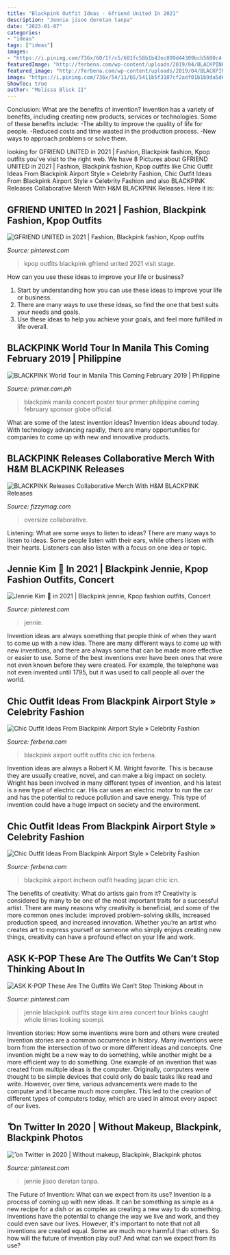 ```yaml
---
title: "Blackpink Outfit Ideas - Gfriend United In 2021"
description: "Jennie jisoo deretan tanpa"
date: "2023-01-07"
categories:
- "ideas"
tags: ["ideas"]
images:
- "https://i.pinimg.com/736x/60/1f/c5/601fc58b1b43ec899d44309bcb5600c4.jpg"
featuredImage: "http://ferbena.com/wp-content/uploads/2019/04/BLACKPINK-at-ICN-Airport.jpg"
featured_image: "http://ferbena.com/wp-content/uploads/2019/04/BLACKPINK-at-ICN-Airport.jpg"
image: "https://i.pinimg.com/736x/54/11/b5/5411b5f3107cf2adf01b1b9da5d614ef.jpg"
ShowToc: true
author: "Melissa Blick II"
---
```



Conclusion: What are the benefits of invention?
Invention has a variety of benefits, including creating new products, services or technologies. Some of these benefits include: 
-The ability to improve the quality of life for people. 
-Reduced costs and time wasted in the production process.
-New ways to approach problems or solve them.

	

		
looking for GFRIEND UNITED in 2021 | Fashion, Blackpink fashion, Kpop outfits you've visit to the right web. We have 8 Pictures about GFRIEND UNITED in 2021 | Fashion, Blackpink fashion, Kpop outfits like Chic Outfit Ideas From Blackpink Airport Style » Celebrity Fashion, Chic Outfit Ideas From Blackpink Airport Style » Celebrity Fashion and also BLACKPINK Releases Collaborative Merch With H&amp;M BLACKPINK Releases. Here it is:
		
    
## GFRIEND UNITED In 2021 | Fashion, Blackpink Fashion, Kpop Outfits

<img loading=lazy src="https://i.pinimg.com/736x/60/1f/c5/601fc58b1b43ec899d44309bcb5600c4.jpg" onerror="this.onerror=null;this.src='https://tse1.mm.bing.net/th?id=OIP.EIB28eWiX_Y2PaaSOulyyAHaHa&amp;pid=15.1';" alt="GFRIEND UNITED in 2021 | Fashion, Blackpink fashion, Kpop outfits">

_Source: pinterest.com_

>kpop outfits blackpink gfriend united 2021 visit stage. 

	

How can you use these ideas to improve your life or business?
1. Start by understanding how you can use these ideas to improve your life or business.
2. There are many ways to use these ideas, so find the one that best suits your needs and goals.
3. Use these ideas to help you achieve your goals, and feel more fulfilled in life overall.

    
## BLACKPINK World Tour In Manila This Coming February 2019 | Philippine

<img loading=lazy src="https://primer.com.ph/event/wp-content/uploads/sites/10/2018/12/Blackpink_3.jpg" onerror="this.onerror=null;this.src='https://tse2.mm.bing.net/th?id=OIP.f1dLkBZTGr5ZNfDEUGMbHgHaLG&amp;pid=15.1';" alt="BLACKPINK World Tour in Manila This Coming February 2019 | Philippine">

_Source: primer.com.ph_

>blackpink manila concert poster tour primer philippine coming february sponsor globe official. 

	

What are some of the latest invention ideas?
Invention ideas abound today. With technology advancing rapidly, there are many opportunities for companies to come up with new and innovative products.

    
## BLACKPINK Releases Collaborative Merch With H&amp;M BLACKPINK Releases

<img loading=lazy src="https://fizzymag.com/uploads/article_photo/file_name/51b936e6-6350-4e17-b774-67df9885f923/blackpink-merch-with-h_m-1.jpg" onerror="this.onerror=null;this.src='https://tse2.mm.bing.net/th?id=OIP.DEOhh1QGgYFacq0cJpHFgwHaLH&amp;pid=15.1';" alt="BLACKPINK Releases Collaborative Merch With H&amp;M BLACKPINK Releases">

_Source: fizzymag.com_

>oversize collaborative. 

	

Listening: What are some ways to listen to ideas?
There are many ways to listen to ideas. Some people listen with their ears, while others listen with their hearts. Listeners can also listen with a focus on one idea or topic.

    
## Jennie Kim 💖 In 2021 | Blackpink Jennie, Kpop Fashion Outfits, Concert

<img loading=lazy src="https://i.pinimg.com/736x/54/11/b5/5411b5f3107cf2adf01b1b9da5d614ef.jpg" onerror="this.onerror=null;this.src='https://tse2.mm.bing.net/th?id=OIP.pIt5LnzWl1oDpyN1iPAbSgHaOz&amp;pid=15.1';" alt="Jennie Kim 💖 in 2021 | Blackpink jennie, Kpop fashion outfits, Concert">

_Source: pinterest.com_

>jennie. 

	

Invention ideas are always something that people think of when they want to come up with a new idea. There are many different ways to come up with new inventions, and there are always some that can be made more effective or easier to use. Some of the best inventions ever have been ones that were not even known before they were created. For example, the telephone was not even invented until 1795, but it was used to call people all over the world.

    
## Chic Outfit Ideas From Blackpink Airport Style » Celebrity Fashion

<img loading=lazy src="http://ferbena.com/wp-content/uploads/2019/04/BLACKPINK-at-ICN-Airport.jpg" onerror="this.onerror=null;this.src='https://tse4.mm.bing.net/th?id=OIP.2EQ4ZCq-iB4cOVJwmUlxsQHaLH&amp;pid=15.1';" alt="Chic Outfit Ideas From Blackpink Airport Style » Celebrity Fashion">

_Source: ferbena.com_

>blackpink airport outfit outfits chic icn ferbena. 

	

Invention ideas are always a Robert K.M. Wright favorite. This is because they are usually creative, novel, and can make a big impact on society. Wright has been involved in many different types of invention, and his latest is a new type of electric car. His car uses an electric motor to run the car and has the potential to reduce pollution and save energy. This type of invention could have a huge impact on society and the environment.

    
## Chic Outfit Ideas From Blackpink Airport Style » Celebrity Fashion

<img loading=lazy src="http://ferbena.com/wp-content/uploads/2019/04/BLACKPINK-Airport-Photos-at-Incheon-Heading-to-Japan.jpg" onerror="this.onerror=null;this.src='https://tse2.mm.bing.net/th?id=OIP.d-UvHoI7uUDGbPr285byOgHaNJ&amp;pid=15.1';" alt="Chic Outfit Ideas From Blackpink Airport Style » Celebrity Fashion">

_Source: ferbena.com_

>blackpink airport incheon outfit heading japan chic icn. 

	

The benefits of creativity: What do artists gain from it?
Creativity is considered by many to be one of the most important traits for a successful artist. There are many reasons why creativity is beneficial, and some of the more common ones include: improved problem-solving skills, increased production speed, and increased innovation. Whether you’re an artist who creates art to express yourself or someone who simply enjoys creating new things, creativity can have a profound effect on your life and work.

    
## ASK K-POP These Are The Outfits We Can’t Stop Thinking About In

<img loading=lazy src="https://i.pinimg.com/originals/bd/39/6a/bd396a4601f87bdde83d59777bdfcc3f.jpg" onerror="this.onerror=null;this.src='https://tse3.mm.bing.net/th?id=OIP.DQO1-stYAmAT2K9ehGrSAQHaLH&amp;pid=15.1';" alt="ASK K-POP These Are The Outfits We Can’t Stop Thinking About in">

_Source: pinterest.com_

>jennie blackpink outfits stage kim area concert tour blinks caught whole times looking soompi. 

	

Invention stories: How some inventions were born and others were created
Invention stories are a common occurrence in history. Many inventions were born from the intersection of two or more different ideas and concepts. One invention might be a new way to do something, while another might be a more efficient way to do something. 
One example of an invention that was created from multiple ideas is the computer. Originally, computers were thought to be simple devices that could only do basic tasks like read and write. However, over time, various advancements were made to the computer and it became much more complex. This led to the creation of different types of computers today, which are used in almost every aspect of our lives.

    
## ً On Twitter In 2020 | Without Makeup, Blackpink, Blackpink Photos

<img loading=lazy src="https://i.pinimg.com/736x/da/88/3c/da883c67cf08ef23b8d3cf6ae624cd03.jpg" onerror="this.onerror=null;this.src='https://tse2.mm.bing.net/th?id=OIP.ee8vMl7FNSm7Wd661vTnrgHaIm&amp;pid=15.1';" alt="ً on Twitter in 2020 | Without makeup, Blackpink, Blackpink photos">

_Source: pinterest.com_

>jennie jisoo deretan tanpa. 

	

The Future of Invention: What can we expect from its use?
Invention is a process of coming up with new ideas. It can be something as simple as a new recipe for a dish or as complex as creating a new way to do something. Inventions have the potential to change the way we live and work, and they could even save our lives. However, it's important to note that not all inventions are created equal. Some are much more harmful than others. So how will the future of invention play out? And what can we expect from its use?

